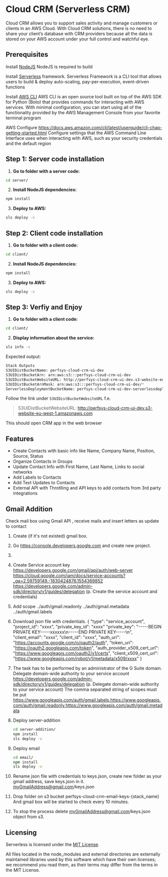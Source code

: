 Cloud CRM (Serverless CRM)
===========================

Cloud CRM allows you to support sales activity and manage customers or clients in an AWS Cloud.
With Cloud CRM solutions, there is no need to share your client’s database with CRM providers because all the data is stored on your AWS account under your full control and watchful eye.

Prerequisites
-----------------

Install [NodeJS](https://nodejs.org/en/download/ )
NodeJS is required to build

Install [Serverless](https://serverless.com/framework/docs/getting-started/) framework.
Serverless Framework is a CLI tool that allows users to build & deploy auto-scaling, pay-per-execution, event-driven functions


Install [AWS CLI](https://docs.aws.amazon.com/cli/latest/userguide/awscli-install-windows.html)
AWS CLI is an open source tool built on top of the AWS SDK for Python (Boto) that provides commands for interacting with AWS services. With minimal configuration, you can start using all of the functionality provided by the AWS Management Console from your favorite terminal program



AWS Configure
https://docs.aws.amazon.com/cli/latest/userguide/cli-chap-getting-started.html
Configure settings that the AWS Command Line Interface uses when interacting with AWS, such as your security credentials and the default region


Step 1: Server code installation
------------------------
1. **Go to folder with a server code:**

```bash
cd server/
```

2. **Install NodeJS dependencies:**

```bash
npm install
```

3. **Deploy to AWS:**

```bash
sls deploy -v
```

Step 2: Client code installation
------------------------
1. **Go to folder with a client code:**

```bash
cd client/
```

2. **Install NodeJS dependencies:**

```bash
npm install
```

3. **Deploy to AWS:**

```bash
sls deploy -v
```

Step 3: Verfiy and Enjoy
----------------------

1. **Go to folder with a client code:**
```bash
cd client/
```

2. **Display information about the service:**

```bash
sls info -v
```

Expected output:

```bash
Stack Outputs
S3UIDistBucketName: perfsys-cloud-crm-ui-dev
S3UIDistBucketArn: arn:aws:s3:::perfsys-cloud-crm-ui-dev
S3UIDistBucketWebsiteURL: http://perfsys-cloud-crm-ui-dev.s3-website-eu-west-1.amazonaws.com/*
S3UIDistBucketArnMask: arn:aws:s3:::perfsys-cloud-crm-ui-dev/*
ServerlessDeploymentBucketName: perfsys-cloud-crm-ui-dev-serverlessdeploymentbuck-31li4aumbn16

```


Follow the link under `S3UIDistBucketWebsiteURL`
f.e.
> S3UIDistBucketWebsiteURL: http://perfsys-cloud-crm-ui-dev.s3-website-eu-west-1.amazonaws.com

This should open CRM app in the web browser

<a name="features"></a>Features
-------------------------------

* Create Contacts with basic info like Name, Company Name, Position, Source, Status
* Organize Contacts in Groups
* Update Contact Info with First Name, Last Name, Links to social networks
* Add Labels to Contacts
* Add Text Updates to Contacts
* External API with Throtlling and API keys to add contacts from 3rd party integrations



Gmail Addition
---------------------------------
Check mail box using Gmail API , receive mails and insert letters as update to contact

1. Create (if it's not existed) gmail box.
2. Go https://console.developers.google.com and create new project.
3.
2. Create Service account key
    https://developers.google.com/gmail/api/auth/web-server
    https://cloud.google.com/iam/docs/service-accounts?_ga=2.59759149.-1830424876.1554369852
    https://developers.google.com/admin-sdk/directory/v1/guides/delegation 
    (p. Create the service account and credentials)
    
3. Add scope 	../auth/gmail.readonly
             ../auth/gmail.metadata
             ../auth/gmail.labels
4. Download json file with credentials.
 {
   "type": "service_account",
   "project_id": "xxxx",
   "private_key_id": "xxxx"
   "private_key": "-----BEGIN PRIVATE KEY-----xxxxxx\n-----END PRIVATE KEY-----\n",
   "client_email": "xxxx",
   "client_id": "xxxx",
   "auth_uri": "https://accounts.google.com/o/oauth2/auth",
   "token_uri": "https://oauth2.googleapis.com/token",
   "auth_provider_x509_cert_url": "https://www.googleapis.com/oauth2/v1/certs",
   "client_x509_cert_url": "https://www.googleapis.com/robot/v1/metadata/x509/xxxx"
 }

5. The task has to be performed by an administrator of the G Suite domain.
   Delegate domain-wide authority to your service account
   https://developers.google.com/admin-sdk/directory/v1/guides/delegation 
   (p. Delegate domain-wide authority to your service account)
    The comma separated string of scopes must be put 
    https://www.googleapis.com/auth/gmail.labels,https://www.googleapis.com/auth/gmail.readonly,https://www.googleapis.com/auth/gmail.metadata

6. Deploy server-addition
    ```bash
    cd server-addition/
    npm install
    sls deploy -v
    ```
7. Deploy email
    ```bash
    cd email/
    npm install
    sls deploy -v
    ```

6. Rename json file with credentials to keys.json, create new folder as your gmail address, save keys.json in it.
   myGmailAddress@gmail.com/keys.json

7. Drop folder on s3 bucket perfsys-cloud-crm-email-keys-{stack_name}
   And gmail box will be started to check every 10 minutes.

8. To stop the process delete myGmailAddress@gmail.com/keys.json object from s3.

## <a name="licensing"></a>Licensing

Serverless is licensed under the [MIT License](./LICENSE).

All files located in the node_modules and external directories are externally maintained libraries used by this software which have their own licenses; we recommend you read them, as their terms may differ from the terms in the MIT License.

